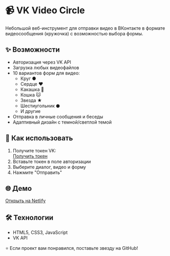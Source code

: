 # 📹 VK Video Circle

Небольшой веб-инструмент для отправки видео в ВКонтакте в формате видеосообщения (кружочка) с возможностью выбора формы.

## ✨ Возможности
- Авторизация через VK API
- Загрузка любых видеофайлов
- 10 вариантов форм для видео:
  - Круг ●
  - Сердце ❤
  - Какашка 💩
  - Кошка 🐱
  - Звезда ★
  - Шестиугольник ⬢
  - И другие
- Отправка в личные сообщения и беседы
- Адаптивный дизайн с темной/светлой темой

## 🚀 Как использовать
1. Получите токен VK:  
   [Получить токен](https://oauth.vk.ru/authorize?client_id=6121396&scope=1073737727&redirect_uri=https://oauth.vk.com/blank.html&display=page&response_type=token&revoke=1)
2. Вставьте токен в поле авторизации
3. Выберите диалог, видео и форму
4. Нажмите "Отправить"

## 🌐 Демо
[Открыть на Netlify](https://vk-circle.netlify.app/)

## 🛠 Технологии
- HTML5, CSS3, JavaScript
- VK API

⭐ Если проект вам понравился, поставьте звезду на GitHub!



